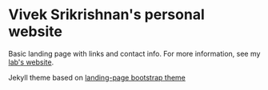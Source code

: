 # Vivek Srikrishnan's personal website

Basic landing page with links and contact info. For more information, see my [lab's website](https://srikrishnan-lab.github.io).

Jekyll theme based on [landing-page bootstrap theme ](http://startbootstrap.com/templates/landing-page/)
